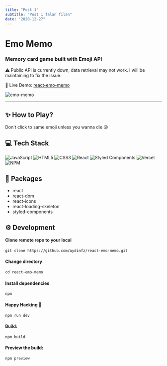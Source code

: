 ```yaml
---
title: "Post 1"
subtitle: "Post 1 falan filan"
date: "2020-12-27"
---
```


# Emo Memo

### Memory card game built with Emoji API
⚠️	Public API is currently down, data retrieval may not work. I will be maintaining to fix the issue.

🔗 Live Demo: [react-emo-memo](https://react-emo-memo.vercel.app/)

![emo-memo](https://user-images.githubusercontent.com/95143820/203648438-92ab7e5a-cf91-4b34-8dbb-2a9eb9861290.gif)

---

## ✨ How to Play?

Don't click to same emoji unless you wanna die :stuck_out_tongue_winking_eye:

## 💻 Tech Stack

![JavaScript](https://img.shields.io/badge/javascript-%23323330.svg?style=for-the-badge&logo=javascript&logoColor=%23F7DF1E)
![HTML5](https://img.shields.io/badge/html5-%23E34F26.svg?style=for-the-badge&logo=html5&logoColor=white)
![CSS3](https://img.shields.io/badge/css3-%231572B6.svg?style=for-the-badge&logo=css3&logoColor=white)
![React](https://img.shields.io/badge/react-%2320232a.svg?style=for-the-badge&logo=react&logoColor=%2361DAFB)
![Styled Components](https://img.shields.io/badge/styled--components-DB7093?style=for-the-badge&logo=styled-components&logoColor=white)
![Vercel](https://img.shields.io/badge/vercel-%23000000.svg?style=for-the-badge&logo=vercel&logoColor=white)
![NPM](https://img.shields.io/badge/NPM-%23000000.svg?style=for-the-badge&logo=npm&logoColor=white)

## 📝 Packages

- react
- react-dom
- react-icons
- react-loading-skeleton
- styled-components

## ⚙️ Development

#### Clone remote repo to your local

```
git clone https://github.com/aydinfz/react-emo-memo.git
```

#### Change directory

```
cd react-emo-memo
```

#### Install dependencies

```
npm
```

#### Happy Hacking 🎉

```
npm run dev
```

#### Build:

```
npm build
```

#### Preview the build:

```
npm preview
```